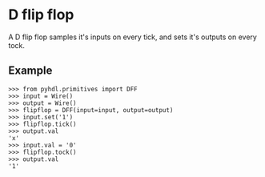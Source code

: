 # D flip flop

A D flip flop samples it's inputs on every tick, and sets it's outputs on every tock.

## Example

```
>>> from pyhdl.primitives import DFF
>>> input = Wire()
>>> output = Wire()
>>> flipflop = DFF(input=input, output=output)
>>> input.set('1')
>>> flipflop.tick()
>>> output.val
'x'
>>> input.val = '0'
>>> flipflop.tock()
>>> output.val
'1'
```